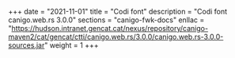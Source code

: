 +++
date        = "2021-11-01"
title       = "Codi font"
description = "Codi font canigo.web.rs 3.0.0"
sections    = "canigo-fwk-docs"
enllac		= "https://hudson.intranet.gencat.cat/nexus/repository/canigo-maven2/cat/gencat/ctti/canigo.web.rs/3.0.0/canigo.web.rs-3.0.0-sources.jar"
weight		= 1
+++
